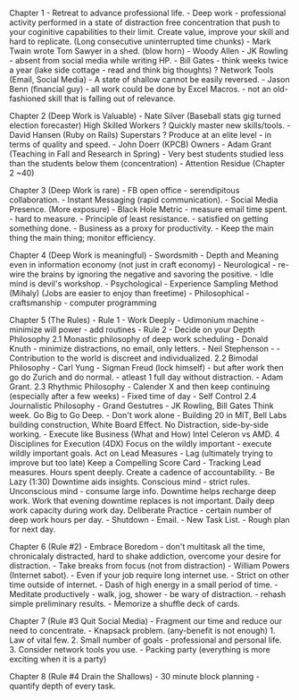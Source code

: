 Chapter 1
	- Retreat to advance professional life.
	- Deep work - professional activity performed in a state of distraction free concentration that push to your coginitive capabilities to their limit. Create value, improve your skill and hard to replicate. (Long consecutive uninterrupted time chunks)
	- Mark Twain wrote Tom Sawyer in a shed. (blow horn)
	- Woody Allen
	- JK Rowling - absent from social media while writing HP.
	- Bill Gates - think weeks twice a year (lake side cottage - read and think big thoughts)
	? Network Tools (Email, Social Media)
	- A state of shallow cannot be easily reversed.
	- Jason Benn (financial guy) - all work could be done by Excel Macros.
	- not an old-fashioned skill that is falling out of relevance.

Chapter 2 (Deep Work is Valuable)
	-  Nate Silver (Baseball stats gig turned election forecaster)
		High Skilled Workers
		? Quickly master new skills/tools.
	- David Hansen (Ruby on Rails)
		Superstars
		? Produce at an elite level - in terms of quality and speed.
	- John Doerr (KPCB)
		Owners
	- Adam Grant (Teaching in Fall and Research in Spring)
	- Very best students studied less than the students below them (concentration)
	- Attention Residue (Chapter 2 ~40)

Chapter 3 (Deep Work is rare)
	- FB open office - serendipitous collaboration.
	- Instant Messaging (rapid communication).
	- Social Media Presence. (More exposure)
	- Black Hole Metric
		- measure email time spent.
		- hard to measure.
	- Principle of least resistance.
		- satisfied on getting something done.
		- Business as a proxy for productivity.
		- Keep the main thing the main thing; monitor efficiency.

Chapter 4 (Deep Work is meaningful)
	- Swordsmith
	- Depth and Meaning even in information economy (not just in craft economy)
	- Neurological
		- re-wire the brains by ignoring the negative and savoring the positive.
		- Idle mind is devil's workshop.
	- Psychological
		- Experience Sampling Method (Mihaly) (Jobs are easier to enjoy than freetime)
	- Philosophical
		- craftsmanship
		- computer programming

Chapter 5 (The Rules)
	- Rule 1 - Work Deeply
		- Udimonium machine
		- minimize will power - add routines
	- Rule 2 - Decide on your Depth Philosophy
		2.1 Monastic philosophy of deep work scheduling
			- Donald Knuth - minimize distractions, no email, only letters.
			- Neil Stephenson - 
			- Contribution to the world is discreet and individualized.
		2.2 Bimodal Philosophy
			- Carl Yung - Sigman Freud (lock himself) - but after work then go do Zurich and do normal.
			- atleast 1 full day without distraction.
			- Adam Grant.
		2.3 Rhythmic Philosophy
			- Calender X and then keep continuing (especially after a few weeks)
			- Fixed time of day
			- Self Control
		2.4 Journalistic Philosophy
	- Grand Gestutres - JK Rowling, Bill Gates Think week. Go Big to Go Deep.
	- Don't work alone - 
		Building 20 in MIT, Bell Labs building construction, White Board Effect.
		No Distraction, side-by-side working.
	- Execute like Business (What and How)
		Intel Celeron vs AMD.
		4 Disciplines for Execution (4DX)
			Focus on the wildly important - execute wildly important goals.
			Act on Lead Measures - Lag (ultimately trying to improve but too late)
			Keep a Compelling Score Card - Tracking Lead measures. Hours spent deeply.
			Create a cadence of accountability.
	- Be Lazy (1:30)
		Downtime aids insights. Conscious mind - strict rules. Unconscious mind - consume large info.
		Downtime helps recharge deep work.
		Work that evening downtime replaces is not important.
		Daily deep work capacity during work day.
		Deliberate Practice - certain number of deep work hours per day.
	- Shutdown
		- Email.
		- New Task List.
		- Rough plan for next day.

Chapter 6 (Rule #2)
	- Embrace Boredom - don't multitask all the time, chronicalaly distracted, hard to shake addiction, overcome your desire for distraction.
	- Take breaks from focus (not from distraction) - William Powers (Internet sabot).
		- Even if your job require long internet use.
		- Strict on other time outside of internet.
		- Dash of high energy in a small period of time.
	- Meditate productively - walk, jog, shower
		- be wary of distraction.
		- rehash simple preliminary results.
	- Memorize a shuffle deck of cards.

Chapter 7 (Rule #3 Quit Social Media)
	- Fragment our time and reduce our need to concentrate.
	- Knapsack problem. (any-benefit is not enough)
		1. Law of vital few.
		2. Small number of goals - professional and personal life.
		3. Consider network tools you use.
	- Packing party (everything is more exciting when it is a party)

Chapter 8 (Rule #4 Drain the Shallows)
	- 30 minute block planning
	- quantify depth of every task.